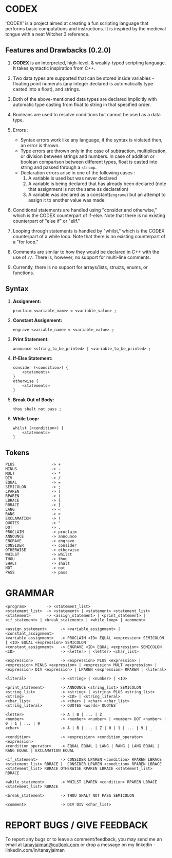 # CODEX

'CODEX' is a project aimed at creating a fun scripting language that performs basic computations and instructions. It is inspired by the medieval tongue with a neat Witcher 3 reference.

## Features and Drawbacks (0.2.0)

1. **CODEX** is an interpreted, high-level, & weakly-typed scripting language. It takes syntactic inspiration from C++.
2. Two data types are supported that can be stored inside variables - floating point numerals (any integer declared is automatically type casted into a float), and strings.
3. Both of the above-mentioned data types are declared implicitly with automatic type casting from float to string in that specified order.
4. Booleans are used to resolve conditions but cannot be used as a data type.
5. Errors : 
    -   Syntax errors work like any language, if the syntax is violated then, an error is thrown.
    -   Type errors are thrown only in the case of subtraction, multiplication, or division between strings and numbers. In case of addition or boolean comparison between different types, float is casted into string and passed through a `strcmp`. 
    -   Declaration errors arise in one of the following cases :
        1. A variable is used but was never declared
        2. A variable is being declared that has already been declared (note that assignment is not the same as declaration)
        3. A variable was declared as a constant(`engrave`) but an attempt to assign it to another value was made.

6. Conditional statements are handled using "consider and otherwise," which is the CODEX counterpart of if-else. Note that there is no existing counterpart of "else if" or "elif."
7. Looping through statements is handled by "whilst," which is the CODEX counterpart of a while loop. Note that there is no existing counterpart of a "for loop."
8. Comments are similar to how they would be declared in C++ with the use of `//`. There is, however, no support for multi-line comments.
9. Currently, there is no support for arrays/lists, structs, enums, or functions.

## Syntax

1. **Assignment:**
    ```plaintext
    proclaim <variable_name> = <variable_value> ;
    ```

2. **Constant Assignment:**
    ```plaintext
    engrave <variable_name> = <variable_value> ;
    ```

3. **Print Statement:**
    ```plaintext
    announce <string_to_be_printed> | <variable_to_be_printed> ;
    ```

4. **If-Else Statement:**
    ```plaintext
    consider (<condition>) {
        <statements>
    }
    otherwise {
        <statements>
    }
    ```

5. **Break Out of Body:**
    ```plaintext
    thou shalt not pass ;
    ```

6. **While Loop:**
    ```plaintext
    whilst (<condition>) {
        <statements>
    }
    ```

## Tokens

```plaintext
PLUS                -> +
MINUS               -> -
MULT                -> *
DIV                 -> /
EQUAL               -> =
SEMICOLON           -> ;
LPAREN              -> (
RPAREN              -> )
LBRACE              -> {
RBRACE              -> }
LANG                -> <
RANG                -> >
EXCLAMATION         -> !
QUOTES              -> "
DOT                 -> .
PROCLAIM            -> proclaim
ANNOUNCE            -> announce
ENGRAVE             -> engrave
CONSIDER            -> consider
OTHERWISE           -> otherwise
WHILST              -> whilst
THOU                -> thou
SHALT               -> shalt
NOT                 -> not
PASS                -> pass
```

# GRAMMAR

``` plaintext
<program>         -> <statement_list>
<statement_list>  -> <statement> | <statement> <statement_list>
<statement>       -> <assign_statement> | <print_statement> | <if_statement> | <break_statement> | <while_loop> | <comment>

<assign_statement>      -> <variable_assignment> | <constant_assignment>
<variable_assignment>   -> PROCLAIM <ID> EQUAL <expression> SEMICOLON | <ID> EQUAL <expression> SEMICOLON
<constant_assignment>   -> ENGRAVE <ID> EQUAL <expression> SEMICOLON
<ID>                    -> <letter> | <letter> <char_list>

<expression>            -> <expression> PLUS <expression> | <expression> MINUS <expression> | <expression> MULT <expression> | <expression> DIV <expression> | LPAREN <expression> RPAREN | <literal>

<literal>               -> <string> | <number> | <ID>

<print_statement>       -> ANNOUNCE <string_list> SEMICOLON
<string_list>           -> <string> | <string> PLUS <string_list>
<string>                -> <ID> | <string_literal>
<char_list>             -> <char> | <char> <char_list>
<string_literal>        -> QUOTES <words> QUOTES

<letter>                -> A | B | ... | Z
<number>                -> <number> <number> | <number> DOT <number> | 0 | 1 | ... | 9
<char>                  -> A | B | ... | Z | 0 | 1 | ... | 9 | _

<condition>             -> <expression> <condition_operator> <expression>
<condition_operator>    -> EQUAL EQUAL | LANG | RANG | LANG EQUAL | RANG EQUAL | EXCLAMATION EQUAL

<if_statement>          -> CONSIDER LPAREN <condition> RPAREN LBRACE <statement_list> RBRACE |  CONSIDER LPAREN <condition> RPAREN LBRACE <statement_list> RBRACE OTHERWISE RPAREN LBRACE <statement_list> RBRACE

<while_statement>       -> WHILST LPAREN <condition> RPAREN LBRACE <statement_list> RBRACE

<break_statement>       -> THOU SHALT NOT PASS SEMICOLON

<comment>               -> DIV DIV <char_list>
```
# REPORT BUGS / GIVE FEEDBACK

To report any bugs or to leave a comment/feedback, you may send me an email at tanayjaiman@outlook.com or drop a message on my linkedin - linkedin.com/in/tanayjaiman